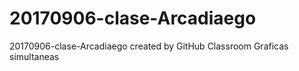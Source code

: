 # 20170906-clase-Arcadiaego
20170906-clase-Arcadiaego created by GitHub Classroom
Graficas simultaneas

